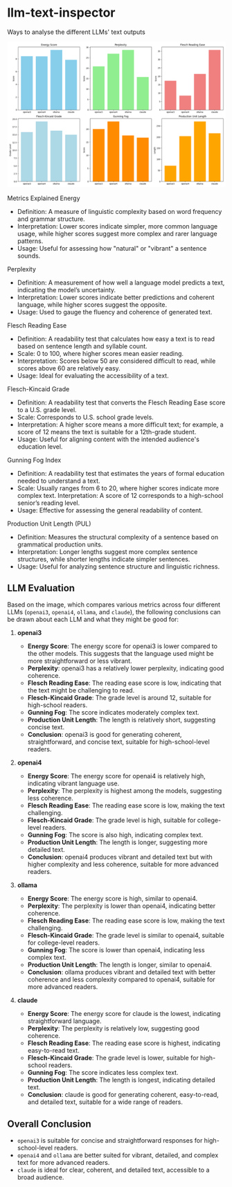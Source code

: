 # llm-text-inspector
 Ways to analyse the different LLMs' text outputs

![LLM output analysed](llm_comparison.png)

Metrics Explained
Energy
- Definition: A measure of linguistic complexity based on word frequency and grammar structure.
- Interpretation: Lower scores indicate simpler, more common language usage, while higher scores suggest more complex and rarer language patterns.
- Usage: Useful for assessing how "natural" or "vibrant" a sentence sounds.

Perplexity
- Definition: A measurement of how well a language model predicts a text, indicating the model’s uncertainty.
- Interpretation: Lower scores indicate better predictions and coherent language, while higher scores suggest the opposite.
- Usage: Used to gauge the fluency and coherence of generated text.

Flesch Reading Ease
- Definition: A readability test that calculates how easy a text is to read based on sentence length and syllable count.
- Scale: 0 to 100, where higher scores mean easier reading.
- Interpretation: Scores below 50 are considered difficult to read, while scores above 60 are relatively easy.
- Usage: Ideal for evaluating the accessibility of a text.

Flesch-Kincaid Grade
- Definition: A readability test that converts the Flesch Reading Ease score to a U.S. grade level.
- Scale: Corresponds to U.S. school grade levels.
- Interpretation: A higher score means a more difficult text; for example, a score of 12 means the text is suitable for a 12th-grade student.
- Usage: Useful for aligning content with the intended audience's education level.

Gunning Fog Index
- Definition: A readability test that estimates the years of formal education needed to understand a text.
- Scale: Usually ranges from 6 to 20, where higher scores indicate more complex text.
Interpretation: A score of 12 corresponds to a high-school senior’s reading level.
- Usage: Effective for assessing the general readability of content.

Production Unit Length (PUL)
- Definition: Measures the structural complexity of a sentence based on grammatical production units.
- Interpretation: Longer lengths suggest more complex sentence structures, while shorter lengths indicate simpler sentences.
- Usage: Useful for analyzing sentence structure and linguistic richness.

## LLM Evaluation

Based on the image, which compares various metrics across four different LLMs (`openai3`, `openai4`, `ollama`, and `claude`), the following conclusions can be drawn about each LLM and what they might be good for:

1. **openai3**
   - **Energy Score**: The energy score for openai3 is lower compared to the other models. This suggests that the language used might be more straightforward or less vibrant.
   - **Perplexity**: openai3 has a relatively lower perplexity, indicating good coherence.
   - **Flesch Reading Ease**: The reading ease score is low, indicating that the text might be challenging to read.
   - **Flesch-Kincaid Grade**: The grade level is around 12, suitable for high-school readers.
   - **Gunning Fog**: The score indicates moderately complex text.
   - **Production Unit Length**: The length is relatively short, suggesting concise text.
   - **Conclusion**: openai3 is good for generating coherent, straightforward, and concise text, suitable for high-school-level readers.

2. **openai4**
   - **Energy Score**: The energy score for openai4 is relatively high, indicating vibrant language use.
   - **Perplexity**: The perplexity is highest among the models, suggesting less coherence.
   - **Flesch Reading Ease**: The reading ease score is low, making the text challenging.
   - **Flesch-Kincaid Grade**: The grade level is high, suitable for college-level readers.
   - **Gunning Fog**: The score is also high, indicating complex text.
   - **Production Unit Length**: The length is longer, suggesting more detailed text.
   - **Conclusion**: openai4 produces vibrant and detailed text but with higher complexity and less coherence, suitable for more advanced readers.

3. **ollama**
   - **Energy Score**: The energy score is high, similar to openai4.
   - **Perplexity**: The perplexity is lower than openai4, indicating better coherence.
   - **Flesch Reading Ease**: The reading ease score is low, making the text challenging.
   - **Flesch-Kincaid Grade**: The grade level is similar to openai4, suitable for college-level readers.
   - **Gunning Fog**: The score is lower than openai4, indicating less complex text.
   - **Production Unit Length**: The length is longer, similar to openai4.
   - **Conclusion**: ollama produces vibrant and detailed text with better coherence and less complexity compared to openai4, suitable for more advanced readers.

4. **claude**
   - **Energy Score**: The energy score for claude is the lowest, indicating straightforward language.
   - **Perplexity**: The perplexity is relatively low, suggesting good coherence.
   - **Flesch Reading Ease**: The reading ease score is highest, indicating easy-to-read text.
   - **Flesch-Kincaid Grade**: The grade level is lower, suitable for high-school readers.
   - **Gunning Fog**: The score indicates less complex text.
   - **Production Unit Length**: The length is longest, indicating detailed text.
   - **Conclusion**: claude is good for generating coherent, easy-to-read, and detailed text, suitable for a wide range of readers.

## Overall Conclusion

- `openai3` is suitable for concise and straightforward responses for high-school-level readers.
- `openai4` and `ollama` are better suited for vibrant, detailed, and complex text for more advanced readers.
- `claude` is ideal for clear, coherent, and detailed text, accessible to a broad audience.
